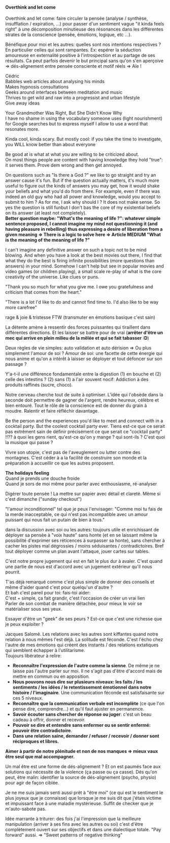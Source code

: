 #### Overthink and let come

Overthink and let come: faire circuler la pensée \(analyse / synthèse, insufflation / expiration, ...\) pour passer d'un sentiment vague "it kinda feels right" à une décomposition minutieuse des résonances dans les différentes strates de la conscience \(pensée, émotions, logique, etc ...\).

Bénéfique pour moi et les autres: quelles sont nos intentions respectives ? En particulier celles qui sont rampantes. Ex: espérer la séduction amoureuse en externalité positive à l'introspection et au partage de ses résultats. Ca peut parfois devenir le but principal sans qu'on s'en aperçoive =&gt; dés-alignement entre pensée consciente et motif réels =&gt; Aïe !

Cédric  
Babbles web articles about analysing his minds  
Makes hypnosis consultations  
Geeks around interfaces between meditation and music  
Thrives to get wild and raw into a progressist and urban lifestyle  
Give away ideas

Your Grandmother Was Right, But She Didn’t Know Why  
I have no shame in using the vocabulary someone uses \(light nourishment\) for Google searches but to express myself I allow to use a word that resonates more.

Kinda cool, kinda scary. But mostly cool: if you take the time to investigate, you WILL know better than about everyone

Be good at is what at what you are willing to be criticized about.  
On most things people are content with having knowledge they hold "true": it serves them. Prove dem wrong and then get annoyed.

On questions such as "Is there a God ?" we like to go straight and try an answer cause it's fun. But if the question actually matters, it's much more useful to figure out the kinds of answers you may get, how it would shake your beliefs and what you'd do from there. For example, even if there was indeed an old guy who had all power and knowledge, would you accept to submit to him ? As for me, I ask why should I ? It does not make sense. So yes the question is still funbut I don't bas the core of my existential beliefs on its answer \(at least not completely\).  
**Better question maybe: "What's the meaning of life ?": whatever simple sentence proposed, I cannot imagine my mind not questionning it \(and having pleasure in rebelling\) thus expressing a desire of liberation from a given meaning =&gt; There is a logic to solve here =&gt; Article MEDIUM "What is the meaning of the meaning of life ?"**

I can't imagine any definitive answer on such a topic not to be mind blowing. And when you have a look at the best movies out there, I find that what they do the best is firing infinite possibilities \(more questions than answers\) in your mind. Somehow I can't help but see in popular movies and video games \(or children playing\), a small scale re-play of what is the core creativity of the universe. Like clues or puns.

"Thank you so much for what you give me. I owe you gratefulness and criticism that comes from the heart."

"There is a lot I'd like to do and cannot find time to. I'd also like to be way more carefree"

rage & joie & tristesse FTW \(transmuter en émotions basique c'est sain\)

La détente amène à ressentir des forces puissantes qui tiraillent dans différentes directions. Et les laisser se battre pour de vrai \(**arrêter d'être un mec qui arrive en plein milieu de la mêlée et qui se fait tabasser :D**\)

Deux règles de vie simples: auto validation et auto dérision =&gt; Ou plus simplement l'amour de soi ? Amour de soi: une facette de cette énergie qui nous anime et qu'on a intérêt à laisser se déployer et tout défoncer sur son passage ?

Y'a-t-il une différence fondamentale entre la digestion \(1\) en bouche et \(2\) celle des intestins ? \(2\) sans \(1\) a l'air souvent nocif: Addiction à des produits raffinés \(sucre, choco\).

Notre cerveau cherche tout de suite à optimiser. L'idée qui l'obsède dans la seconde doit permettre de gagner de l'argent, rendre heureux, célèbre et bien entouré. Tout le rôle de la conscience est de donner du grain à moudre. Ralentir et faire réfléchir davantage.

Be the person and the experiences you'd like to meet and connect with in a cocktail party. But the coolest cocktail party ever. Tiens est-ce que ce serait pas extrêment sain de définir précisément ce que serait ce "cocktail party" !!?? à quoi les gens rient, qu'est-ce qu'on y mange ? qui sont-ils ? C'est quoi la musique qui passe ?

Vivre son utopie, c'est pas de l'aveuglement ou lutter contre des montagnes. C'est céder à a la facilité de construire son monde et la préparation à accueillir ce que les autres proposent.

**The holidays feeling**  
Quand je prends une douche froide  
Quand je sors de moi même pour parler avec enthousiasme, ré-analyser

Digérer toute pensée ! La mettre sur papier avec détail et clareté. Même si c'est dimanche \("sunday checkout"\)

"l'amour inconditionnel" tel que je peux l'envisager: "Comme moi tu fais de la merde inacceptable, ce qui n'est pas incompatible avec un amour puissant qui nous fait un putain de bien à tous."

dans la discussion avec soi ou les autres: toujours utile et enrichissant de déployer sa pensée à "voix haute" sans honte \(et en se laissant même la possibilité d'exprimer ses réticences à surpasser sa honte\), sans chercher à cacher les pistes mal dégrossies / moins séduisantes / contradictoires. Bref tout déployer comme un plan avant l'attaque, jouer cartes sur tables.

C'est notre propre jugement qui est en fait le plus dur à avaler. C'est quand une partie de nous est d'accord avec un jugement extérieur qu'il nous pourrit.

T'as déjà remarqué comme c'est plus simple de donner des conseils et même d'aider quand c'est pour quelqu'un d'autre ?  
Et bah c'est pareil pour toi: fais-toi aider:  
C'est + simple, ça fait grandir, c'est l'occasion de créer un vrai lien  
Parler de son combat de manière détachée, pour mieux le voir se matérialiser sous ses yeux.

Essayer d'être un "geek" de ses peurs ? Est-ce que c'est une richesse que je peux exploiter ?

Jacques Salomé. Les relations avec les autres sont kiffantes quand notre relation à nous mêmes l'est déjà. La solitude est féconde. C'est l'écho chez l'autre de mes émotions qui créent des instants / des relations extatiques qui semblent échapper à l'utilitarisme.  
Toujours libérateur à relire:

* **Reconnaître l'expression de l'autre comme la sienne**. De même je ne laisse pas l'autre parler sur moi. Il ne s'agit pas d'être d'accord mais de mettre en commun ou en apposition.
* **Nous pouvons nous dire sur plusieurs niveaux: les faits / les sentiments / les idées / le retentissement émotionnel dans notre histoire / l'imaginaire**. Une communication féconde est satisfaisante sur ces 5 niveaux.
* **Reconnaître que la communication verbale est incomplète** \(ce que l'on pense dire, comprendre...\) et qu'il faut ajuster en permanence.
* **Savoir écouter sans chercher de réponse ou juger**: c'est un beau cadeau à offrir, donner et recevoir.
* **Pouvoir se dire et entendre sans enfermer ou se sentir enfermé: pouvoir être contradictoire**.
* **Dans une relation saine, demander / refuser / recevoir / donner sont réciproques et libres.** 

**Aimer à partir de notre plénitude et non de nos manques =&gt; mieux vaux être seul que mal accompagner.**

Un mal être est une forme de dés-alignement ? Et on est paumés face aux solutions qui nécessite de la violence \(ça passe ou ça casse\). Dés qu'on peut, être malin: identifier la source de dés-alignement \(psycho, physio\) pour agir de façon ciblée.

Je ne me suis jamais senti aussi prêt à "être moi" \(ce qui est le sentiment le plus joyeux que je connaisse\) que lorsque je me suis dit que j'étais victime et impuissant face à une maladie mystérieuse. Suffit de checker que je m'auto-sabote pas.

Idée marrante à triturer: des fois j'ai l'impression que la meilleure manipulation \(arriver à ses fins avec les autres ou soi\) c'est d'être complètement ouvert sur ses objectifs et dans une dialectique totale. "Pay forward" aussi. =&gt; "Sweet patterns of negative thinking"



